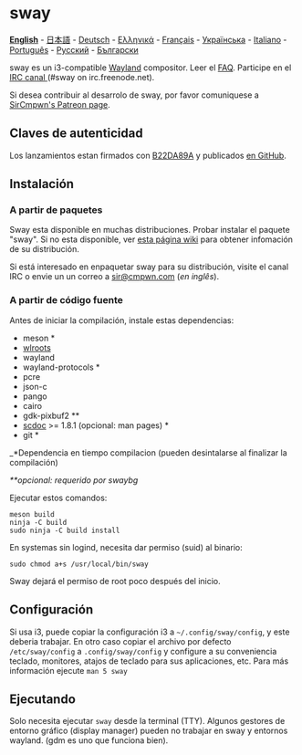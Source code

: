 # sway

[**English**](https://github.com/swaywm/sway/blob/master/README.md#sway--) - [日本語](https://github.com/swaywm/sway/blob/master/README.ja.md#sway--) - [Deutsch](https://github.com/swaywm/sway/blob/master/README.de.md#sway--) - [Ελληνικά](https://github.com/swaywm/sway/blob/master/README.el.md#sway--) - [Français](https://github.com/swaywm/sway/blob/master/README.fr.md#sway--) - [Українська](https://github.com/swaywm/sway/blob/master/README.uk.md#sway--) - [Italiano](https://github.com/swaywm/sway/blob/master/README.it.md#sway--) - [Português](https://github.com/swaywm/sway/blob/master/README.pt.md#sway--) -
[Русский](https://github.com/swaywm/sway/blob/master/README.ru.md#sway--) - [Български](https://github.com/swaywm/sway/blob/master/README.bg.md#sway--)

sway es un i3-compatible [Wayland](http://wayland.freedesktop.org/) compositor.
Leer el [FAQ](https://github.com/swaywm/sway/wiki). Participe en el [IRC
canal ](http://webchat.freenode.net/?channels=sway&uio=d4) (#sway on
irc.freenode.net).

Si desea contribuir al desarrolo de sway, por favor comuniquese a [SirCmpwn's
Patreon page](https://patreon.com/sircmpwn).

## Claves de autenticidad

Los lanzamientos estan firmados con [B22DA89A](http://pgp.mit.edu/pks/lookup?op=vindex&search=0x52CB6609B22DA89A)
y publicados [en GitHub](https://github.com/swaywm/sway/releases).

## Instalación

### A partir de paquetes

Sway esta disponible en muchas distribuciones. Probar instalar el paquete "sway".
Si no esta disponible, ver [esta página wiki](https://github.com/swaywm/sway/wiki/Unsupported-packages)
para obtener infomación de su distribución.

Si está interesado en enpaquetar sway para su distribución, visite el canal IRC
o envie un un correo a sir@cmpwn.com (*en inglês*).

### A partir de código fuente

Antes de iniciar la compilación, instale estas dependencias:

* meson \*
* [wlroots](https://github.com/swaywm/wlroots)
* wayland
* wayland-protocols \*
* pcre
* json-c
* pango
* cairo
* gdk-pixbuf2 \*\*
* [scdoc](https://git.sr.ht/~sircmpwn/scdoc) >= 1.8.1 (opcional: man pages) \*
* git \*

_\*Dependencia en tiempo compilacion (pueden desintalarse al finalizar la compilación)

_\*\*opcional: requerido por swaybg_

Ejecutar estos comandos:

    meson build
    ninja -C build
    sudo ninja -C build install

En systemas sin logind, necesita dar permiso (suid) al binario:

    sudo chmod a+s /usr/local/bin/sway

Sway dejará el permiso de root poco después del inicio.

## Configuración

Si usa i3, puede copiar la configuración i3 a `~/.config/sway/config`,
y este deberia trabajar. En otro caso copiar el archivo por defecto
`/etc/sway/config` a `.config/sway/config` y configure a su conveniencia
teclado, monitores, atajos de teclado para sus aplicaciones, etc.
Para más información ejecute `man 5 sway`

## Ejecutando

Solo necesita ejecutar `sway` desde la terminal (TTY).
Algunos gestores de entorno gráfico (display manager) pueden no trabajar en sway
y entornos wayland. (gdm es uno que funciona bien).

